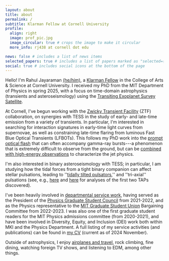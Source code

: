 ```yaml
---
layout: about
title: about
permalink: /
subtitle: Klarman Fellow at Cornell University
profile:
  align: right
  image: prof_pic.jpg
  image_circular: true # crops the image to make it circular
  more_info: rj438 at cornell dot edu

news: false # includes a list of news items
selected_papers: true # includes a list of papers marked as "selected={true}"
social: true # includes social icons at the bottom of the page
---
```


Hello! I'm Rahul Jayaraman <a href="https://pronouns.org/what-and-why">(he/him)</a>, a <a href="https://as.cornell.edu/research/klarman-fellowships">Klarman Fellow</a> in the College of Arts & Science at Cornell University. I received my PhD from the MIT
Department of Physics in spring 2025, with a focus on time-domain astrophysics (transients and asteroseismology) using the 
<a href="https://tess.mit.edu">Transiting Exoplanet Survey Satellite</a>.

At Cornell,  I've begun working with the <a href="https://www.ztf.caltech.edu/">Zwicky Transient Facility</a> (ZTF) collaboration, on 
synergies with TESS in the study of early- and late-time emission from a variety of transients. In particular, I'm interested in searching for
interaction signatures in early-time light curves from supernovae, as well as constraining late-time flaring from luminous Fast
Blue Optical Transients (LFBOTs). This follows my PhD work into the <a href="https://arxiv.org/abs/2308.05148">prompt 
optical flash</a> that can often accompany gamma-ray bursts---a phenomenon that is extremely difficult to observe from the ground, 
but can be <a href="https://arxiv.org/abs/2507.06285">combined with high-energy observations</a> to characterize the jet physics.

I'm also interested in binary asteroseismology with TESS; in particular, I am studying how 
the tidal forces from a tight binary companion can affect stellar pulsations, leading to 
''<a href="https://arxiv.org/abs/2201.01722">tidally tilted pulsators</a>,''  and
''tri-axial'' pulsations (see, e.g., <a href="https://arxiv.org/abs/2311.16248">here</a> and 
<a href="https://arxiv.org/abs/2409.03815">here</a> for analyses of the first two TAPs discovered).

I've been heavily involved in <a href='/service'>departmental service work</a>, having served as the President of the <a href="https://physics-gsc.scripts.mit.edu/home/">Physics
Graduate Student Council</a> from 2021-2022, and as the Physics representative to the <a href="https://mitgsu.org/">MIT Graduate Student Union</a> Bargaining Committee
from 2022-2023. I was also one of the first graduate student readers for the MIT Physics admissions committee (from 2020-2021),
and have been involved in Diversity, Equity, and Inclusion (DEI) work both within MKI and the Physics Department. A full listing
of my service activities (and publications) can be found in 
<a href="https://drive.google.com/file/d/15oNMD-4PipdFS3q4nLczaJlm2NJ3TqJj/view?usp=sharing">my CV</a> (current as of 2024 November).

Outside of astrophysics, I enjoy <a href="https://my.flightradar24.com/ririfan1">airplanes 
and travel</a>, rock climbing, fine dining, watching foreign TV shows, and listening 
to EDM, among other things.